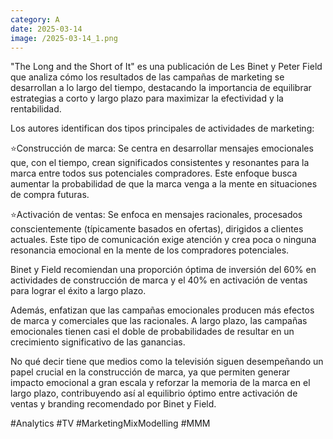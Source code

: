 ```yaml
--- 
category: A 
date: 2025-03-14 
image: /2025-03-14_1.png 
--- 
```


"The Long and the Short of It" es una publicación de Les Binet y Peter Field que analiza cómo los resultados de las campañas de marketing se desarrollan a lo largo del tiempo, destacando la importancia de equilibrar estrategias a corto y largo plazo para maximizar la efectividad y la rentabilidad. ​

Los autores identifican dos tipos principales de actividades de marketing:​

⭐Construcción de marca: Se centra en desarrollar mensajes emocionales que, con el tiempo, crean significados consistentes y resonantes para la marca entre todos sus potenciales compradores. Este enfoque busca aumentar la probabilidad de que la marca venga a la mente en situaciones de compra futuras.​

⭐Activación de ventas: Se enfoca en mensajes racionales, procesados conscientemente (típicamente basados en ofertas), dirigidos a clientes actuales. Este tipo de comunicación exige atención y crea poca o ninguna resonancia emocional en la mente de los compradores potenciales.​

Binet y Field recomiendan una proporción óptima de inversión del 60% en actividades de construcción de marca y el 40% en activación de ventas para lograr el éxito a largo plazo. ​

Además, enfatizan que las campañas emocionales producen más efectos de marca y comerciales que las racionales. A largo plazo, las campañas emocionales tienen casi el doble de probabilidades de resultar en un crecimiento significativo de las ganancias.

No qué decir tiene que medios como la televisión siguen desempeñando un papel crucial en la construcción de marca, ya que permiten generar impacto emocional a gran escala y reforzar la memoria de la marca en el largo plazo, contribuyendo así al equilibrio óptimo entre activación de ventas y branding recomendado por Binet y Field.

#Analytics #TV #MarketingMixModelling #MMM